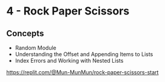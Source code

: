 # 4 - Rock Paper Scissors

## Concepts
* Random Module
* Understanding the Offset and Appending Items to Lists
* Index Errors and Working with Nested Lists

https://replit.com/@Mun-MunMun/rock-paper-scissors-start
